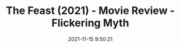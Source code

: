 ---
"title": "The Feast (2021) - Movie Review - Flickering Myth"
"date": "2021-11-15 9:50:21"
"feed_name": "GOOGLENEWSDRILLING"
"feed_website": "https://news.google.com/search?q=drilling%2Bincident&hl=en-US&gl=US&ceid=US:en"
"feed_rss": "https://news.google.com/rss/search?q=drilling%2Bincident&hl=en-US&gl=US&ceid=US:en"
"link": "https://www.flickeringmyth.com/2021/11/movie-review-the-feast-2021/"
"source": "{'href': 'https://www.flickeringmyth.com', 'title': 'Flickering Myth'}"
"file": "_posts/2021-1-1-70e61facfe5e4f832fc7d70cc0e96d9a9c40314a.md"
"accident": "0"
"drilling": "0"
"dead": "0"
"injured": "0"
"arrested": "0"
"place": "unknown place"
"where": "unknown site"
"causes": "unknown"
"place_uri": "unknown place"
---